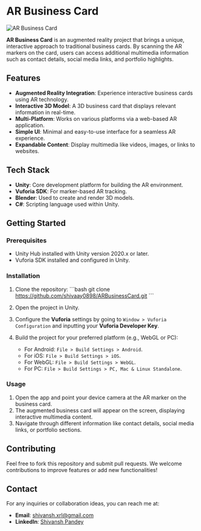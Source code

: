 
# AR Business Card

![AR Business Card](https://ibb.co/ZG0CPpq) 

**AR Business Card** is an augmented reality project that brings a unique, interactive approach to traditional business cards. By scanning the AR markers on the card, users can access additional multimedia information such as contact details, social media links, and portfolio highlights.

## Features

- **Augmented Reality Integration**: Experience interactive business cards using AR technology.
- **Interactive 3D Model**: A 3D business card that displays relevant information in real-time.
- **Multi-Platform**: Works on various platforms via a web-based AR application.
- **Simple UI**: Minimal and easy-to-use interface for a seamless AR experience.
- **Expandable Content**: Display multimedia like videos, images, or links to websites.

## Tech Stack

- **Unity**: Core development platform for building the AR environment.
- **Vuforia SDK**: For marker-based AR tracking.
- **Blender**: Used to create and render 3D models.
- **C#**: Scripting language used within Unity.


## Getting Started

### Prerequisites

- Unity Hub installed with Unity version 2020.x or later.
- Vuforia SDK installed and configured in Unity.
  
### Installation

1. Clone the repository:
   \`\`\`bash
   git clone https://github.com/shivaay0898/ARBusinessCard.git
   \`\`\`
2. Open the project in Unity.

3. Configure the **Vuforia** settings by going to `Window > Vuforia Configuration` and inputting your **Vuforia Developer Key**.

4. Build the project for your preferred platform (e.g., WebGL or PC):
   - For Android: `File > Build Settings > Android`.
   - For iOS: `File > Build Settings > iOS`.
   - For WebGL: `File > Build Settings > WebGL`.
   - For PC: `File > Build Settings > PC, Mac & Linux Standalone`.

### Usage

1. Open the app and point your device camera at the AR marker on the business card.
2. The augmented business card will appear on the screen, displaying interactive multimedia content.
3. Navigate through different information like contact details, social media links, or portfolio sections.

## Contributing

Feel free to fork this repository and submit pull requests. We welcome contributions to improve features or add new functionalities!

## Contact

For any inquiries or collaboration ideas, you can reach me at:

- **Email**: [shivansh.xrl@gmail.com](shivansh.xrl@gmail.com)
- **LinkedIn**: [Shivansh Pandey](https://www.linkedin.com/in/shivansh-pandey-745b6b225/)

